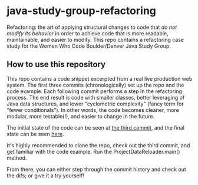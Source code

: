 java-study-group-refactoring
================

Refactoring: the art of applying structural changes to code that _do not modify its behavior_ in order to achieve code that is more readable, maintainable, and easier to modify.  This repo contains a refactoring case study for the Women Who Code Boulder/Denver Java Study Group.

How to use this repository
----------------
This repo contains a code snippet excerpted from a real live production web system.  The first three commits (chronologically) set up the repo and the code example.  Each following commit performs a step in the refactoring process.  The end result is code with smaller classes, better leveraging of Java data structures, and lower "cyclometric complexity" (fancy term for "fewer conditionals").  In other words, the code becomes cleaner, more modular, more testable(!), and easier to change in the future.

The initial state of the code can be seen at [the third commit](https://github.com/abbybader/java-study-group-refactoring/tree/5af01ddbf6efbe0559f4ee1a60cb8e4a314002e9), and the final state can be seen [here](https://github.com/abbybader/java-study-group-refactoring/commit/1c04d3326d5d87369a03956a89fcb3d8cd6fd0fb).

It's highly recommended to clone the repo, check out the third commit, and get familiar with the code example.  Run the ProjectDataReloader.main() method.

From there, you can either step through the commit history and check out the difs; or give it a try yourself!